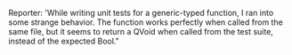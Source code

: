 Reporter: 'While writing unit tests for a generic-typed function, I ran into some strange behavior. The function works perfectly when called from the same file, but it seems to return a QVoid when called from the test suite, instead of the expected Bool."